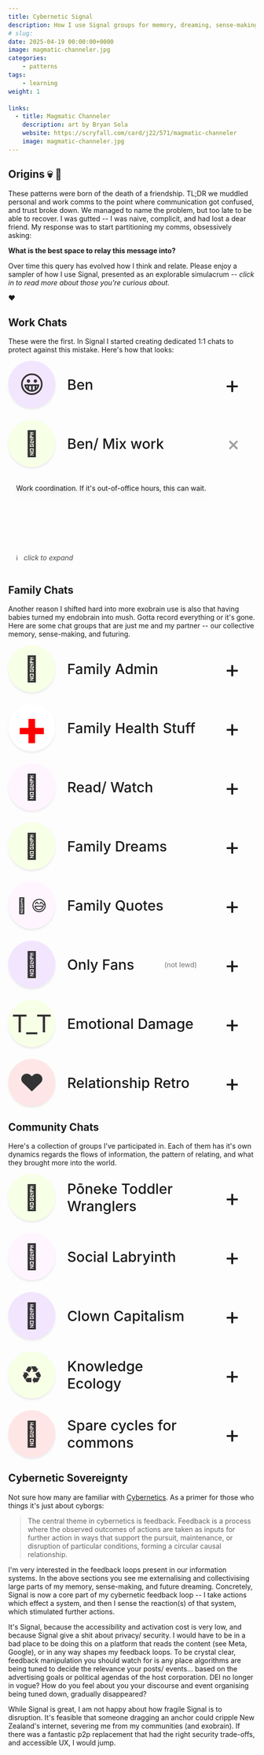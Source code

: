 ```yaml
---
title: Cybernetic Signal
description: How I use Signal groups for memory, dreaming, sense-making, coherance.
# slug:
date: 2025-04-19 00:00:00+0000
image: magmatic-channeler.jpg
categories:
    - patterns
tags:
    - learning
weight: 1

links:
  - title: Magmatic Channeler
    description: art by Bryan Sola
    website: https://scryfall.com/card/j22/571/magmatic-channeler
    image: magmatic-channeler.jpg
---
```


## Origins :skull: :seedling:

These patterns were born of the death of a friendship. TL;DR we muddled
personal and work comms to the point where communication got confused, and
trust broke down. We managed to name the problem, but too late to be able to
recover. I was gutted -- I was naive, complicit, and had lost a dear friend. My
response was to start partitioning my comms, obsessively asking:

**What is the best space to relay this message into?**

Over time this query has evolved
how I think and relate. Please enjoy a sampler of how I use Signal, presented
as an explorable simulacrum -- _click in to read more about those you're
curious about._

:heart:

## Work Chats

These were the first. In Signal I started creating dedicated 1:1 chats to
protect against this mistake. Here's how that looks:

<div class='chats'>
  <details>
    <summary>
      <div class='icon'>😀</div>
      <div class='title'>Ben</div>
      <div class='expand-symbol'>+</div>
    </summary>
    <div class='body'>

  If I write something in here it's me writing to Ben as a
  friend. He doesn't need to worry I'm coming at him with some work request, this
  is about us connecting as friends.
    </div>
  </details>

  <details open=true>
    <summary>
      <div class='icon'>💼</div>
      <div class='title'>Ben/ Mix work</div>
      <div class='expand-symbol'>+</div>
    </summary>
    <div class='body'>

  Work coordination. If it's out-of-office hours, this can wait.
    </div>
  </details>

:information_source: &nbsp; _click to expand_
</div>


## Family Chats

Another reason I shifted hard into more exobrain use is also that having babies
turned my endobrain into mush. Gotta record everything or it's gone. Here are
some chat groups that are just me and my partner -- our collective memory,
sense-making, and futuring.

<div class='chats'>
  <details>
    <summary>
      <div class='icon'>🏡</div>
      <div class='title'>Family Admin</div>
      <div class='expand-symbol'>+</div>
    </summary>
    <div class='body'>

  Boring but necessary house + kid stuff. I got scared that this would dominate all
  my communication with my partner. Like the "work" chat above it allows us to protect
  our relationship (somewhat) from the onslaught of logistics.

   </div>
  </details>

  <details>
    <summary>
      <div class='icon icon-first-aid'>+</div>
      <div class='title'>Family Health Stuff</div>
      <div class='expand-symbol'>+</div>
    </summary>
    <div class='body'>

  A memory augmenting channel. Dumping observations that are maybe insignificant,
  but could be vital as part of a bigger arc is an easy win. Our whole family health
  is in here, but to give you an idea, here's a slice of one pattern we spotted that
  lead to an escalation in care:

  | Time         | Message                                                                                                                                        |
  |--------------|------------------------------------------------------------------------------------------------------------------------------------------------|
  | Sep 24, 11pm | \<Daughter\> right ear pain → paracetamol                                                                                                      |
  | Nov 07, 8pm  | \<Daughter\> right ear sore, stopped then started.                                                                                             |
  | Feb 19, 10am | \<Daughter\> doctor says ear looks ok, referring to ENT                                                                                        |
  | Mar 12, 2am  | \<Daughter\> woke with ear pain (left only)<br /> - gave half paracetamol<br /> - may have had some liquid come out (swimming, or burst drum?) |
  | Mar 25, 8pm  | \<Daughter\> ear seemed to clear "everything is so loud"                                                                                       |

  We dump details about night wake-ups (invaluable for handing over care context),
  medicine administered, readings (height/ weight/ blood pressure/ temperature),
  questions for doctors, appointment times, notes from doctors visit.

  **Format** -- `name` + `topic/ body area` + `info` <br />
  Makes patterns easy to search. Timestamps are essential, but auto-added by chat.

   </div>
  </details>

  <details>
    <summary>
      <div class='icon'>🌈</div>
      <div class='title'>Read/ Watch</div>
      <div class='expand-symbol'>+</div>
    </summary>
    <div class='body'>

  A record of books / films / series that we've encountered and would like to
  queue up. Raw titles alone means you lose the context for _why_ this caught your
  attention, so I'd recommend a format like:

 `title` + `genre` + `link?` + `why?`
    </div>
  </details>

  <details>
    <summary>
      <div class='icon'>🎉</div>
      <div class='title'>Family Dreams</div>
      <div class='expand-symbol'>+</div>
    </summary>
    <div class='body'>

  **Origin** -- My friend Richard and his partner have a bowl of cards, and on the cards
  are written fun activities. When they're bored they pull a card from the bowl, and
  they're off on adventure. I copied that. When my partner or I come across a recommended
  location, fun kids activity, or upcoming event, they get dumped into this chat.

  **Evolution** -- It's like a shared memory space... but for for possible futures. This
  chat has increased our capacity for bringing dreams into the world. We started at
  simple (_Real Fruit Ice-cream_), and have grown in scale (_International trip with
  another family_), and depth (_Take a night-class to explore this shy aspect of myself_).

  I cannot recommend this pattern enough.
    </div>
  </details>

  <details>
    <summary>
      <div class='icon icon-double'>💬 😅</div>
      <div class='title'>Family Quotes</div>
      <div class='expand-symbol'>+</div>
    </summary>
    <div class='body'>

  **Origin** -- We have two young kids and wanted to remember some of the crack-up things
  they've said.

  | Time   | Message                                                                                                                        |
  |--------|---------------------------------------------------------------------------------------------------------------------------------|
  | Jan 14 | **Son** : I have the opposite program to most people. I have my dreams while I'm awake instead of while I'm sleeping.          |
  | Apr 19 | **Daughter** : I feel bad, like I hurt someone... but it's just that I fell in love with tacos                                 |
  | Apr 21 | **Daughter** : hey I'm following you, you're the role model<br />**Grandma**: don't follow me -- I don't know where I'm going! |

  **Evolution** -- One of the greatest gift kids offer is the chance to see the world
  afresh. Their observations are uncoloured by idioms, uncluttered by... 'grown up'
  context? Their questions side-step social norms and drive (unknowing or sensing?)
  into the heart of things. We're invited to reflect on our assumptions, our knowledge,
  what we really values, and to summarise those thoughts in under 2mins in simple terms.

  </div>
  </details>

  <details>
    <summary>
      <div class='icon'>🥵</div>
      <div class='title'>Only Fans</div>
      <div class='note'>(not lewd)</div>
      <div class='expand-symbol'>+</div>
    </summary>
    <div class='body'>

  **Origin** -- started as a joke chat. I added my partner and posted a couple cute selfies.

  | Time   | Message                                                                                                                                                                                                                                               |
  |--------|--------------------------------------------------------------------------------------------------------------------------------------------------------------------------------------------------------------------------------------------------------|
  | Jan 24 | This chat is being repurposed frow sfw duckface selfies to things I love about our life and want to remember to share with you                                                                                                                        |
  | Mar 2  | **mix** : "remind me about leadership call"?! <br /> **partner** : thanks! I scheduled that message 5 days ago, you're like my meatware in this situation <br /> **mix** : I am your meatware, that's what we signed up for <br /> **partner** : awww |

  **Evolution** -- reflecting on what having a "premium subscription" might mean,
  I noticed this channel was a perfect place to post post celebrations of beauty
  we see unfolding in our lives, appreciation of one another, and the occasional
  insights from therapy.
    </div>
  </details>

  <details>
    <summary>
      <div class='icon'>T_T</div>
      <div class='title'>Emotional Damage</div>
      <div class='expand-symbol'>+</div>
    </summary>
    <div class='body'>

  **Origin** -- Inspired by this [comedy video](https://www.youtube.com/watch?v=cQpq56FmIN4),
  this started as a high-context, high-trust channel for my partner and I to 
  vent about those cringe or painful moments in life.

  **Evolution** -- Laughing together at a predicament is a quick way to affirm
  shared values and step away from any fight/flight/freeze/fawn response.
  If it's not funny, then we can move into more careful support of each other.
  Whatever the path, stabilisation/ alignment/ destressing make it easier to
  engage curiosity, name the kernel of any conflict, explore upstream solutions,
  etc.
    </div>
  </details>

  <details>
    <summary>
      <div class='icon'>❤️</div>
      <div class='title'>Relationship Retro</div>
      <div class='expand-symbol'>+</div>
    </summary>
    <div class='body'>

  My partner and I run monthly relationship retrospectives. You can read
  about that pattern [here](https://alannairving.medium.com/running-agile-scrum-on-our-relationship-9b2085c5d747),
  and evolutions of our process on the Multiamory podcast
  [[1]](https://www.multiamory.com/podcast/97-agile-relationships)
  [[2]](https://www.multiamory.com/podcast/147-relationship-radar-scrum-20)
  !

  This is a simple shared memory archive. When we decide on an iteration
  of something we'd like to try out, we record it here. This helps us
  loop back to reflect on how experiments have gone. Later this will likely
  enable us to reflect on what we continue to struggle with, how far we've
  come, and what our relationship is.
    </div>
  </details>
</div>


## Community Chats

Here's a collection of groups I've participated in. Each of them has it's
own dynamics regards the flows of information, the pattern of relating,
and what they brought more into the world.

<div class='chats'>
  <details >
    <summary>
      <div class='icon'>🌅</div>
      <div class='title'>Pōneke Toddler Wranglers</div>
      <div class='expand-symbol'>+</div>
    </summary>
    <div class='body'>

  A support group for a group of 18 parents who were friends and happend
  to have kids around the same time. This group has covered planning
  playdates, re-sharing cool event, shared summer holidays for the past 4
  years, hand-me-downs, baby-sitting, emergency support, etc.

  I deliberately added sharing of vulnerability to this group. I role-modelled
  _not knowing_, I asked for help. I was met with support, and observing
  safety and care, others followed suit. I think this deepened relationships,
  increased resilience, and turbo-charged our collective sense-making.
    </div>
  </details>

  <details >
    <summary>
      <div class='icon'>🐚</div>
      <div class='title'>Social Labryinth</div>
      <div class='expand-symbol'>+</div>
    </summary>
    <div class='body'>

  I met a nice guy at [Dweb Camp](https://dwebcamp.org/), and said "we should
  keep in touch!". He dropped me into a Signal chat with 23 people called
  "Social Labryinth" with zero context. Turns out this was a group of people
  that were mostly friends of his at the conference, along with a handful of
  seemingly aligned odd-bods.

  I have never seen such sustained and rich discourse beyond a conference. I
  attribute this to the lovely host, their great taste in friends, and our
  alignment in interests (all at a radical tech conference). This group went
  on to birth another parallel group, an [online conference](/p/decent-social),
  and many of the people I met are now trusted peers and collaborators.

    </div>
  </details>

  <details >
    <summary>
      <div class='icon'>🤡</div>
      <div class='title'>Clown Capitalism</div>
      <div class='expand-symbol'>+</div>
    </summary>
    <div class='body'>

  The origin of this group are somewhat shrouded in mystery. It _seems_ like
  I made it as a joke in 2023 and then forgot about it, only to stumble across
  it a year later while searching my chat for clowns.

  ![](heyoka.jpg)
  ![](clown.png)

  Over the past year this chat has evolved into a critical discourse on clowning,
  their role as bridges between possible realities, and has been slowly gathering
  real clowns who are now helping shape the conversation. Was I always a clown,
  or am I becoming one?
    </div>
  </details>

  <details >
    <summary>
      <div class='icon'>♻️ </div>
      <div class='title'>Knowledge Ecology</div>
      <div class='expand-symbol'>+</div>
    </summary>
    <div class='body'>

  I met an Ecologist at a conference, and really wanted to learn more about the
  systems thinking lenses of Ecology, and how this person had been applying them
  to groups. We are both short on time, so started a chat group as a way to
  share learning through dialogue. Along the way we've been adding resources
  and people that match the theme.

  We could have just kept this as a DM chat, but opening this to trusted friends
  we were able to share learning more widely while also building trust as we
  observe mutual friends interacting.
    </div>
  </details>

  <details >
    <summary>
      <div class='icon'>🚴</div>
      <div class='title'>Spare cycles for commons</div>
      <div class='expand-symbol'>+</div>
    </summary>
    <div class='body'>
 

  This is an off-shoot from a chain of collaborations between myself and
  [nonlinear](https://nonlinear.nyc/). We share a passion for building
  human-centred digital commons. A major challenge is there are so many
  open-source projects / tools that auditing and testing them as an
  individual is overwhelming.

  The focus of this group is then _"do you have a spare 30 mins to kick the
  tyres on a project?"_. We post links to things that have crossed our
  radar _"anyone seen this?"_, and either someone has or maybe we
  co-ordinate a small scouting party to go test it out and report back.
  Cheerleading is also welcome. This is gentle volunteering.

  Functionally we are surfacing aligned tools, extending our capacity to
  sense, progressing common-good, and making friends.
    </div>
  </details>
</div>


## Cybernetic Sovereignty

Not sure how many are familiar with
[Cybernetics](https://en.wikipedia.org/wiki/Cybernetics#Key_concepts_and_theories).
As a primer for those who things it's just about cyborgs:

> The central theme in cybernetics is feedback. Feedback is a process where the
> observed outcomes of actions are taken as inputs for further action in ways
> that support the pursuit, maintenance, or disruption of particular
> conditions, forming a circular causal relationship.

I'm very interested in the feedback loops present in our information systems.
In the above sections you see me externalising and collectivising large parts
of my memory, sense-making, and future dreaming. Concretely, Signal is now a
core part of my cybernetic feedback loop -- I take actions which effect a system,
and then I sense the reaction(s) of that system, which stimulated further actions.

It's Signal, because the accessibility and activation cost is very low, and
because Signal give a shit about privacy/ security. I would have to be in a bad
place to be doing this on a platform that reads the content (see Meta, Google),
or in any way shapes my feedback loops. To be crystal clear, feedback
manipulation you should watch for is any place algorithms are being tuned to
decide the relevance your posts/ events... based on the advertising goals or
political agendas of the host corporation. DEI no longer in vogue? How do you
feel about you your discourse and event organising being tuned down, gradually
disappeared?

While Signal is great, I am not happy about how fragile Signal is to
disruption. It's feasible that someone dragging an anchor could cripple New
Zealand's internet, severing me from my communities (and exobrain). If there
was a fantastic p2p replacement that had the right security trade-offs, 
and accessible UX, I would jump.

<style>
.chats {
  --summary-bg: var(--card-background);
  --icon-bg: rgb(255, 245, 255);
  --details-bg: var(--card-background);

  /* background: var(--summary-bg); */
  padding: 2rem calc(var(--card-padding) + 0rem);
  /* border: 1px solid var(--body-text-color); */
  margin: 0 calc(-1 * var(--card-padding));

  display: grid;
  grid-gap: 1.5rem;

  > p {
    /* color: white; */
    padding-left: 1rem;
    opacity: 0.8;
  }

  --lum: 95%;
  details:nth-last-child(-2n) { --icon-bg: hsl(180deg, 100%, var(--lum)); }
  details:nth-last-child(2n+1) { --icon-bg: hsl(270deg, 100%, var(--lum)); }
  details:nth-last-child(4n+1) { --icon-bg: hsl(0deg, 100%, var(--lum)); }
  details:nth-last-child(3n+2) { --icon-bg:  hsl(80deg, 100%, var(--lum)); }
}

details {
  /* padding: 10px !important; */
  /* background: red; */
  margin: 0 !important;

  cursor: pointer;
  transition: 0.15s background linear;

  summary {
    list-style: none;
    /* color: white; */
    background: var(--summary-bg);

    display: grid;
    grid-template-columns: auto 1fr auto auto;
    align-items: center;
    grid-gap: 1.5rem;

    .icon {
      --icon-size: 6rem;
      width: var(--icon-size);
      height: var(--icon-size);
      font-size: calc(var(--icon-size) * 0.52);
      background: var(--icon-bg);
      color: #333;

      border-radius: 50%;
      box-shadow: 0px 3px 5px -1px rgba(0, 0, 0, 0.10);

      display: grid;
      grid-template-rows: var(--icon-size);
      grid-template-columns: var(--icon-size);
      align-items: center;
      justify-items: center;

      &.icon-double {
        font-size: calc(var(--icon-size) * 0.32);
      }

      &.icon-first-aid {
        color: red;
        background: white;
        font-weight: 800;
        font-size: var(--icon-size);
      }
    }
    .title {
      font-size: 1.8rem;
      font-weight: 500;
    }
    .note {
      opacity: 0.6;
      margin-right: 2rem;
    }
    .expand-symbol {
      grid-column: 4;
      font-size: 3rem;
      margin-right: 2rem;

      display: grid;
      text-align: center;

      transition: all linear .2s;
    }
  }

  .body {
    min-height: 6rem;
    cursor: auto;
    background: var(--details-bg);
    padding: 4px 0;
    border-radius: 4px;
    margin: 1rem;

    filter:
      drop-shadow(0px 3px 5px  rgba(0, 0, 0, 0.16))
      drop-shadow(0px 6px 10px rgba(0, 0, 0, 0.08))
      drop-shadow(0px 1px 18px rgba(0, 0, 0, 0.03));

    /* carat thing */
    &:before {
      content: "";
      width: 0;
      height: 0;
      border-left: 8px solid transparent;
      border-right: 8px solid transparent;
      border-bottom: 12px solid var(--details-bg);
      top: -10px;
      position: absolute;
      left: 10px;
    }

    p, ul {
      padding-right: 1.8rem;
    }

    .table-wrapper {
      width: 100%;
      padding: 0 1rem;
      margin-left: 0;
      margin-right: 0;

      table {
        margin-bottom: 0.6rem;

        thead {
          display: none;
        }
        tbody {
          tr {
            margin: 0 .7rem;

            display: grid;
            grid-template-columns: auto;
            grid-template-rows: auto auto;
            justify-content: start;

            td {
              background: #0854ef;
              font-size: 1.6rem;

              border-radius: 1rem;
              border: none;
            }
            td:first-child {
              font-size: 1.2rem;
              letter-spacing: 1px;
              text-wrap: nowrap;

              background: none;
              padding: 0 4px;
              opacity: 0.7;
            }
            td:nth-child(2) {
              color: white;
              margin-bottom: 4px;
            }
          }
        }
      }
    }

    .no-text, .gallery {
      margin: 0;
    }
    .gallery {
      width: 100%;
      margin-left: 0;
      margin-right: 0;
    }
  }
}


details[open] {
  .expand-symbol {
    transform: rotate(-45deg);
    opacity: 0.4;
  }

  p {
   animation: animateDown 0.2s linear forwards;
 }
}

@keyframes animateDown {
  0% {
    opacity: 0;
    transform: translatey(-15px);
  }
  100% {
    opacity: 1;
    transform: translatey(0);
  }
}

</style>
